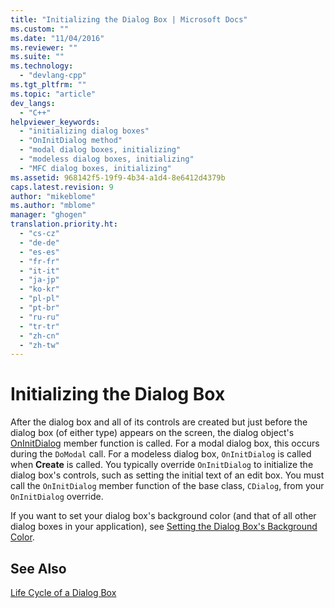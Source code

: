 ```yaml
---
title: "Initializing the Dialog Box | Microsoft Docs"
ms.custom: ""
ms.date: "11/04/2016"
ms.reviewer: ""
ms.suite: ""
ms.technology: 
  - "devlang-cpp"
ms.tgt_pltfrm: ""
ms.topic: "article"
dev_langs: 
  - "C++"
helpviewer_keywords: 
  - "initializing dialog boxes"
  - "OnInitDialog method"
  - "modal dialog boxes, initializing"
  - "modeless dialog boxes, initializing"
  - "MFC dialog boxes, initializing"
ms.assetid: 968142f5-19f9-4b34-a1d4-8e6412d4379b
caps.latest.revision: 9
author: "mikeblome"
ms.author: "mblome"
manager: "ghogen"
translation.priority.ht: 
  - "cs-cz"
  - "de-de"
  - "es-es"
  - "fr-fr"
  - "it-it"
  - "ja-jp"
  - "ko-kr"
  - "pl-pl"
  - "pt-br"
  - "ru-ru"
  - "tr-tr"
  - "zh-cn"
  - "zh-tw"
---
```

# Initializing the Dialog Box
After the dialog box and all of its controls are created but just before the dialog box (of either type) appears on the screen, the dialog object's [OnInitDialog](../mfc/reference/cdialog-class.md#cdialog__oninitdialog) member function is called. For a modal dialog box, this occurs during the `DoModal` call. For a modeless dialog box, `OnInitDialog` is called when **Create** is called. You typically override `OnInitDialog` to initialize the dialog box's controls, such as setting the initial text of an edit box. You must call the `OnInitDialog` member function of the base class, `CDialog`, from your `OnInitDialog` override.  
  
 If you want to set your dialog box's background color (and that of all other dialog boxes in your application), see [Setting the Dialog Box's Background Color](../mfc/setting-the-dialog-boxs-background-color.md).  
  
## See Also  
 [Life Cycle of a Dialog Box](../mfc/life-cycle-of-a-dialog-box.md)

